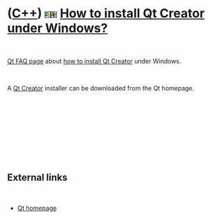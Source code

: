 



 

 

 

 

 

([C++](Cpp.md)) ![Qt Creator](PicQtCreator.png)![Windows](PicWindows.png) [How to install Qt Creator under Windows?](CppQtCreatorInstallWindows.md)
=====================================================================================================================================================

 

[Qt FAQ page](CppQtFaq.md) about [how to install Qt
Creator](CppQtCreatorInstall.md) under Windows.

 

A [Qt Creator](CppQtCreator.md) installer can be downloaded from the Qt
homepage.

 

 

 

 

 

External links
--------------

 

-   [Qt homepage](http://qt.nokia.com)

 

 

 

 

 





 



